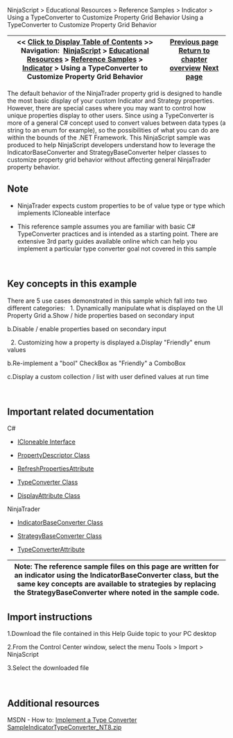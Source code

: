 ﻿
NinjaScript \> Educational Resources \> Reference Samples \> Indicator \> Using a TypeConverter to Customize Property Grid Behavior
Using a TypeConverter to Customize Property Grid Behavior

| \<\< [Click to Display Table of Contents](using_a_typeconverter_to_custo.md) \>\> **Navigation:**     [NinjaScript](ninjascript-1.md) \> [Educational Resources](educational_resources-1.md) \> [Reference Samples](reference_samples-1.md) \> [Indicator](indicator2-1.md) \> Using a TypeConverter to Customize Property Grid Behavior | [Previous page](using_a_series_or_dataseries_o-1.md) [Return to chapter overview](indicator2-1.md) [Next page](using_custom_events_to_output_-1.md) |
| --- | --- |

The default behavior of the NinjaTrader property grid is designed to handle the most basic display of your custom Indicator and Strategy properties. However, there are special cases where you may want to control how unique properties display to other users. Since using a TypeConverter is more of a general C\# concept used to convert values between data types (a string to an enum for example), so the possibilities of what you can do are within the bounds of the .NET Framework. This NinjaScript sample was produced to help NinjaScript developers understand how to leverage the IndicatorBaseConverter and StrategyBaseConverter helper classes to customize property grid behavior without affecting general NinjaTrader property behavior.
 
## Note
- NinjaTrader expects custom properties to be of value type or type which implements ICloneable interface

- This reference sample assumes you are familiar with basic C\# TypeConverter practices and is intended as a starting point. There are extensive 3rd party guides available online which can help you implement a particular type converter goal not covered in this sample

 
## Key concepts in this example
There are 5 use cases demonstrated in this sample which fall into two different categories:
 
1\. Dynamically manipulate what is displayed on the UI Property Grid
a.Show / hide properties based on secondary input

b.Disable / enable properties based on secondary input

 
2\. Customizing how a property is displayed
a.Display "Friendly" enum values

b.Re\-implement a "bool" CheckBox as "Friendly" a ComboBox

c.Display a custom collection / list with user defined values at run time

 
## Important related documentation
C\#
- [ICloneable Interface](https://msdn.microsoft.com/en-us/library/system.icloneable%28v=vs.110%29.aspx)

- [PropertyDescriptor Class](https://msdn.microsoft.com/en-us/library/system.componentmodel.propertydescriptor%28v=vs.110%29.aspx)

- [RefreshPropertiesAttribute](https://msdn.microsoft.com/en-us/library/system.componentmodel.refreshpropertiesattribute(v=vs.110).aspx)

- [TypeConverter Class](https://msdn.microsoft.com/en-us/library/system.componentmodel.typeconverter%28v=vs.110%29.aspx)

- [DisplayAttribute Class](https://msdn.microsoft.com/en-us/library/system.componentmodel.dataannotations.displayattribute(v=vs.110).aspx)

NinjaTrader
- [IndicatorBaseConverter Class](indicatorbaseconverter-1.md)

- [StrategyBaseConverter Class](strategybaseconverter-1.md)

- [TypeConverterAttribute](typeconverterattribute-1.md)

| Note: The reference sample files on this page are written for an indicator using the IndicatorBaseConverter class, but the same key concepts are available to strategies by replacing the StrategyBaseConverter where noted in the sample code. |
| --- |

## 
## Import instructions
1\.Download the file contained in this Help Guide topic to your PC desktop

2\.From the Control Center window, select the menu Tools \> Import \> NinjaScript

3\.Select the downloaded file

 
## Additional resources
MSDN \- How to: [Implement a Type Converter](https://msdn.microsoft.com/en-us/library/ayybcxe5.aspx)
 
[SampleIndicatorTypeConverter\_NT8\.zip](samples/SampleIndicatorTypeConverter_NT8.zip)
